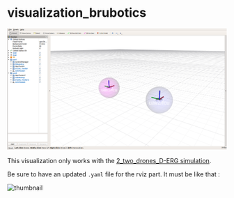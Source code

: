 # visualization_brubotics
![](https://github.com/mrs-brubotics/visualization_brubotics/blob/main/.fig/rviz_window.png)

This visualization only works with the [2_two_drones_D-ERG simulation](https://github.com/mrs-brubotics/testing_brubotics/tree/master/tmux_scripts/bryan/2_two_drones_D-ERG).

Be sure to have an updated ```.yaml``` file for the rviz part.
It must be like that :

![thumbnail](.fig/yaml_file.jpg)
